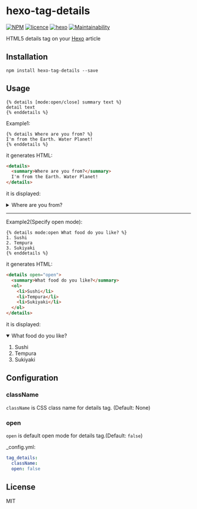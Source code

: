 # hexo-tag-details

[![NPM](https://nodei.co/npm/hexo-tag-details.png)](https://nodei.co/npm/hexo-tag-details/)
[![licence](https://img.shields.io/github/license/hinastory/hexo-tag-details.svg)](LICENSE)
[![hexo](https://img.shields.io/badge/Hexo-%3E%3D3.0-blue.svg?style=flat-square)](https://hexo.io)
[![Maintainability](https://api.codeclimate.com/v1/badges/498adb9be2a84bcc0803/maintainability)](https://codeclimate.com/github/hinastory/hexo-tag-details/maintainability)

HTML5 details tag on your [Hexo](https://hexo.io/) article

## Installation

`npm install hexo-tag-details --save`

## Usage

```
{% details [mode:open/close] summary text %}
detail text
{% enddetails %}
```

Example1:

```
{% details Where are you from? %}
I'm from the Earth. Water Planet!
{% enddetails %}
```

it generates HTML:
```html
<details>
  <summary>Where are you from?</summary>
  I'm from the Earth. Water Planet!
</details>
```

it is displayed:
<details>
  <summary>Where are you from?</summary>
  I'm from the Earth. Water Planet!
</details>

----
Example2(Specify open mode):

```
{% details mode:open What food do you like? %}
1. Sushi
2. Tempura
3. Sukiyaki
{% enddetails %}
```

it generates HTML:
```html
<details open="open">
  <summary>What food do you like?</summary>
  <ol>
    <li>Sushi</li>
    <li>Tempura</li>
    <li>Sukiyaki</li>
  </ol>
</details>
```

it is displayed:
<details open="open">
  <summary>What food do you like?</summary>
  <ol>
    <li>Sushi</li>
    <li>Tempura</li>
    <li>Sukiyaki</li>
  </ol>
</details>

## Configuration

### className
`className` is CSS class name for details tag. (Default: None)

### open

`open` is default open mode for details tag.(Default: `false`)

_config.yml:

```yaml
tag_details:
  className:
  open: false
```

## License

MIT
